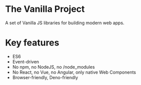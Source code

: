 # The Vanilla Project
A set of Vanilla JS libraries for building modern web apps.

# Key features
- ES6
- Event-driven
- No npm, no NodeJS, no /node_modules
- No React, no Vue, no Angular, only native Web Components
- Browser-friendly, Deno-friendly
